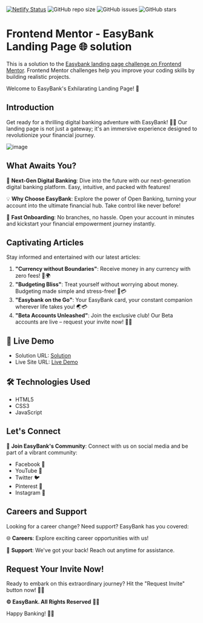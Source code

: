 [![Netlify Status](https://api.netlify.com/api/v1/badges/07899df6-0c39-4f96-a417-d105b9facdc7/deploy-status)](https://app.netlify.com/sites/easybank-us/deploys)
![GitHub repo size](https://img.shields.io/github/repo-size/YawBoah/Easybank-Landing-Page)
![GitHub issues](https://img.shields.io/github/issues/YawBoah/Easybank-Landing-Page)
![GitHub stars](https://img.shields.io/github/stars/YawBoah/Easybank-Landing-Page)


# Frontend Mentor -  EasyBank Landing Page 🌐 solution

This is a solution to the [Easybank landing page challenge on Frontend Mentor](https://www.frontendmentor.io/challenges/easybank-landing-page-WaUhkoDN). 
Frontend Mentor challenges help you improve your coding skills by building realistic projects.

Welcome to EasyBank's Exhilarating Landing Page! 🚀

## Introduction
Get ready for a thrilling digital banking adventure with EasyBank! 🏦✨ Our landing page is not just a gateway; it's an immersive experience designed to revolutionize your financial journey.

![image](https://github.com/YawBoah/Easybank-Landing-Page/assets/126890146/4f1e9ff9-48fb-41f4-a74d-1fca0e38b981)

## What Awaits You?
🌈 **Next-Gen Digital Banking**: Dive into the future with our next-generation digital banking platform. Easy, intuitive, and packed with features!

💡 **Why Choose EasyBank**: Explore the power of Open Banking, turning your account into the ultimate financial hub. Take control like never before!

🚀 **Fast Onboarding**: No branches, no hassle. Open your account in minutes and kickstart your financial empowerment journey instantly.

## Captivating Articles
Stay informed and entertained with our latest articles:
1. **"Currency without Boundaries"**: Receive money in any currency with zero fees! 💸🌍
2. **"Budgeting Bliss"**: Treat yourself without worrying about money. Budgeting made simple and stress-free! 🎉💳
3. **"Easybank on the Go"**: Your EasyBank card, your constant companion wherever life takes you! 🌏💳
4. **"Beta Accounts Unleashed"**: Join the exclusive club! Our Beta accounts are live – request your invite now! 🚀🔐

## 🚀 Live Demo
- Solution URL: [Solution](https://github.com/YawBoah/Easybank-Landing-Page)
- Live Site URL: [Live Demo](https://easybank-us.netlify.app/)


## 🛠 Technologies Used
- HTML5
- CSS3
- JavaScript

## Let's Connect
👋 **Join EasyBank's Community**: Connect with us on social media and be part of a vibrant community:
- Facebook 📘
- YouTube 🎥
- Twitter 🐦
- Pinterest 📌
- Instagram 📸

## Careers and Support
Looking for a career change? Need support? EasyBank has you covered:

🌐 **Careers**: Explore exciting career opportunities with us!

🤝 **Support**: We've got your back! Reach out anytime for assistance.

## Request Your Invite Now!

Ready to embark on this extraordinary journey? Hit the "Request Invite" button now! 🚀🌟

**© EasyBank. All Rights Reserved** 🎉💼

Happy Banking! 🌟✨
